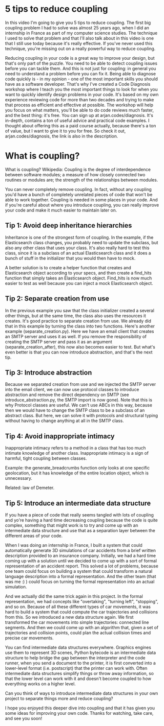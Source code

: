 # 5 tips to reduce coupling

In this video I'm going to give you 5 tips to reduce coupling. The first big coupling problem I had to solve was almost 25 years ago, when I did an internship in France as part of my computer science studies. The technique I used to solve that problem and that I'll also talk about in this video is one that I still use today because it's really effective. If you've never used this technique, you're missing out on a really powerful way to reduce coupling.

Reducing coupling in your code is a great way to improve your design, but that's only part of the puzzle. You need to be able to detect coupling issues before you can tackle them. And this is not just for coupling: in general you need to understand a problem before you can fix it. Being able to diagnose code quickly is - in my opinion - one of the most important skills you should have as a software developer. That's why I've created a Code Diagnosis workshop where I teach you the most important things to look for when you want to quickly identify design problems in your code. It's based on my own experience reviewing code for more than two decades and trying to make that process as efficient and effective at possible. The workshop will help you focus on what matters, you'll be able to do code reviews much faster, and the best thing: it's free. You can sign up at arjan.codes/diagnosis. It's in-depth, contains a ton of useful advice and practical code examples. I thought about offering this as a paid course actually, because there's a ton of value, but I want to give it to you for free. So check it out, arjan.codes/diagnosis, the link is also in the description.

# What is coupling?

What is coupling? Wikipedia: Coupling is the degree of interdependence between software modules; a measure of how closely connected two routines or modules are; the strength of the relationships between modules.

You can never completely remove coupling. In fact, without any coupling you'd have a bunch of completely unrelated pieces of code that won't be able to work together. Coupling is needed in some places in your code. And if you're careful about where you introduce coupling, you can really improve your code and make it much easier to maintain later on.

## Tip 1: Avoid deep inheritance hierarchies

Inheritance is one of the strongest form of coupling. In the example, if the Elasticsearch class changes, you probably need to update the subclass, but also any other class that uses your class. It's also really hard to test this class, since it is a subclass of an actual Elasticsearch class and it does a bunch of stuff in the initializer that you would then have to mock.

A better solution is to create a helper function that creates and Elasticsearch object according to your specs, and then create a find_hits function that simply takes an Elasticsearch object. Find_hits is now much easier to test as well because you can inject a mock Elasticsearch object.

## Tip 2: Separate creation from use

In the previous example you saw that the class initializer created a several other things, but at the same time, the class also uses the resources it creates. It's good practice to separate creation from use. We already did that in this example by turning the class into two functions. Here's another example (separate_creation.py). Here we have an email client that creates an SMTP server and uses it as well. If you remove the responsibility of creating the SMTP server and pass it as an argument (separate_creation_after), this now also becomes easier to test. But what's even better is that you can now introduce abstraction, and that's the next tip.

## Tip 3: Introduce abstraction

Because we separated creation from use and we injected the SMTP server into the email client, we can now use protocol classes to introduce abstraction and remove the direct dependency on SMTP (see introduce_abstraction.py, the SMTP import is now gone). Note that this is why Protocol classes are useful. We can't use ABCs in this way, because then we would have to change the SMTP class to be a subclass of an abstract class. But here, we can solve it with protocols and structural typing without having to change anything at all in the SMTP class.

## Tip 4: Avoid inappropriate intimacy

Inappropriate intimacy refers to a method in a class that has too much intimate knowledge of another class. Inappropriate intimacy is a sign of harmful, tight coupling between classes.

Example: the generate_breadcrumbs function only looks at one specific geolocation, but it has knowledge of the entire location object, which is unnecessary.

Related: law of Demeter.

## Tip 5: Introduce an intermediate data structure

If you have a piece of code that really seems tangled with lots of coupling and yo're having a hard time decreasing coupling because the code is quite complex, something that might work is to try and come up with an intermediate data structure and use that as a separation layer between the different areas of your code.

When I was doing an internship in France, I built a system that could automatically generate 3D simulations of car accidents from a brief written description provided to an insurance company. Initially, we had a hard time coming up with a solution until we decided to come up with a sort of formal representation of an accident report. This solved a lot of problems, because one team could focus on building a system that could transform a natural language description into a formal representation. And the other team (that was me :) ) could focus on turning the formal representation into an actual simulation.

And we actually did the same trick again in this project. In the formal representation, we had concepts like "overtaking", "turning left", "stopping", and so on. Because of all these different types of car movements, it was hard to build a system that could compute the car trajectories and collisions from this. So we introduced a new data structure again. We first transformed the car movements into simple trajectories: connected line segments. And then we could come up with an algorithm that, given a set of trajectories and collision points, could plan the actual collision times and precise car movements.

You can find intermediate data structures everywhere. Graphics engines use them to represent 3D scenes, Python bytecode is an intermediate data structure to help bridge the gap between the interpreter and the code runner, when you send a document to the printer, it is first converted into a lower-level format (i.e. postscript) that the printer can work with. Often intermediate data structures simplify things or throw away information, so that the lower level can work with it and doesn't become coupled to how everything works on a higher level.

Can you think of ways to introduce intermediate data structures in your own project to separate things more and reduce coupling?

I hope you enjoyed this deeper dive into coupling and that it has given you some ideas for improving your own code. Thanks for watching, take care, and see you soon!
